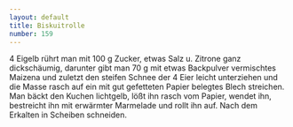 ```yaml
---
layout: default
title: Biskuitrolle
number: 159
---
```


4 Eigelb rührt man mit 100 g Zucker, etwas Salz u. Zitrone ganz dickschäumig, darunter gibt man 70 g mit etwas Backpulver vermischtes Maizena und zuletzt den steifen Schnee der 4 Eier leicht unterziehen und die Masse rasch auf ein mit gut gefetteten Papier belegtes Blech streichen. Man bäckt den Kuchen lichtgelb, lößt ihn rasch vom Papier, wendet ihn, bestreicht ihn mit erwärmter Marmelade und rollt ihn auf. Nach dem Erkalten in Scheiben schneiden.
